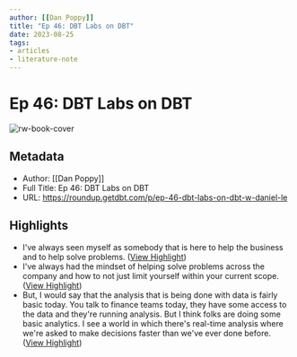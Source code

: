 ```yaml
---
author: [[Dan Poppy]]
title: "Ep 46: DBT Labs on DBT"
date: 2023-08-25
tags: 
- articles
- literature-note
---
```

# Ep 46: DBT Labs on DBT

![rw-book-cover](https://i.scdn.co/image/ab6765630000ba8a3fb7535d147648f2337de70b)

## Metadata
- Author: [[Dan Poppy]]
- Full Title: Ep 46: DBT Labs on DBT
- URL: https://roundup.getdbt.com/p/ep-46-dbt-labs-on-dbt-w-daniel-le

## Highlights
- I've always seen myself as somebody that is here to help the business and to help solve problems. ([View Highlight](https://read.readwise.io/read/01h6jva5ytb86k2qs5xcn6bxpj))
- I've always had the mindset of helping solve problems across the company and how to not just limit yourself within your current scope. ([View Highlight](https://read.readwise.io/read/01h6jvhdfggm7tqdf13j5c2z5t))
- But, I would say that the analysis that is being done with data is fairly basic today. You talk to finance teams today, they have some access to the data and they're running analysis. But I think folks are doing some basic analytics. I see a world in which there's real-time analysis where we're asked to make decisions faster than we've ever done before. ([View Highlight](https://read.readwise.io/read/01h6jvm5qm1jvgns8503swzqcm))
